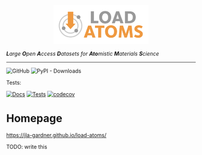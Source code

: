 <div align="center">
    <img src="https://github.com/jla-gardner/load-atoms/blob/main/dev/docs/source/logo.svg" width="50%"/>
    </br>
</div>
    
_**L**arge **O**pen **A**ccess **D**atasets for **Ato**mistic **M**aterials **S**cience_

---

![GitHub](https://img.shields.io/github/license/jla-gardner/load-atoms)
![PyPI - Downloads](https://img.shields.io/pypi/dw/load-atoms?color=lavender&label=installs&logo=python&logoColor=white)

Tests:

[![Docs](https://github.com/jla-gardner/load-atoms/actions/workflows/docs.yaml/badge.svg?branch=main)](https://github.com/jla-gardner/load-atoms/actions/workflows/docs.yaml)
[![Tests](https://github.com/jla-gardner/load-atoms/actions/workflows/tests.yaml/badge.svg?branch=main)](https://github.com/jla-gardner/load-atoms/actions/workflows/tests.yaml)
[![codecov](https://codecov.io/github/jla-gardner/load-atoms/branch/main/graph/badge.svg?token=HCVF02CDHR)](https://app.codecov.io/gh/jla-gardner/load-atoms)

# Homepage

https://jla-gardner.github.io/load-atoms/

TODO: write this
